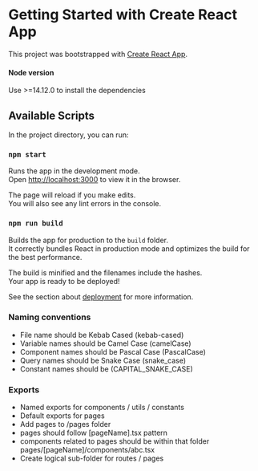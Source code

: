 # Getting Started with Create React App

This project was bootstrapped with [Create React App](https://github.com/facebook/create-react-app).

#### Node version

Use >=14.12.0 to install the dependencies

## Available Scripts

In the project directory, you can run:

### `npm start`

Runs the app in the development mode.\
Open [http://localhost:3000](http://localhost:3000) to view it in the browser.

The page will reload if you make edits.\
You will also see any lint errors in the console.

### `npm run build`

Builds the app for production to the `build` folder.\
It correctly bundles React in production mode and optimizes the build for the best performance.

The build is minified and the filenames include the hashes.\
Your app is ready to be deployed!

See the section about [deployment](https://facebook.github.io/create-react-app/docs/deployment) for more information.

### Naming conventions

- File name should be Kebab Cased (kebab-cased)
- Variable names should be Camel Case (camelCase)
- Component names should be Pascal Case (PascalCase)
- Query names should be Snake Case (snake_case)
- Constant names should be (CAPITAL_SNAKE_CASE)

### Exports

- Named exports for components / utils / constants
- Default exports for pages
- Add pages to /pages folder
- pages should follow [pageName].tsx pattern
- components related to pages should be within that folder pages/[pageName]/components/abc.tsx
- Create logical sub-folder for routes / pages
